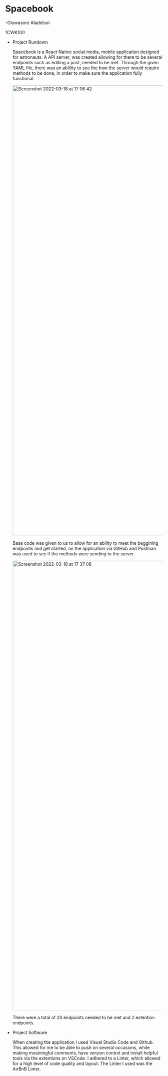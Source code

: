 # Spacebook

-Oluwasore Aladelusi-

1CWK100

- Project Rundown

  Spacebook is a React Native social media, mobile application designed for astronauts. A API server, was created allowing for there to be several endpoints such as editing a post, needed to be met. Through the given YAML file, there was an ablility to see the how the server would require methods to be done, in order to make sure the application fully functional. 
  
  <img width="1437" alt="Screenshot 2022-03-18 at 17 06 42" src="https://user-images.githubusercontent.com/98964816/159054242-c7fed734-2964-4a53-b639-8550eca860e1.png">

  Base code was given to us to allow for an ability to meet the beggining endpoints and get started, on the application via GitHub and Postman was used to see if the methods were sending to the server.
  
  <img width="1434" alt="Screenshot 2022-03-18 at 17 37 08" src="https://user-images.githubusercontent.com/98964816/159054690-f130abd0-d2c8-4a52-beee-71cff79cfe64.png">

  There were a total of 20 endpoints needed to be met and 2 extention endpoints.
  
  

- Project Software

  When creating the application I used Visual Studio Code and Github. This allowed for me to be able to push on several occasions, while making meainingful comments, have version control and install helpful tools via the extentions on VSCode. I adhered to a Linter, which allowed for a high level of code quality and layout. The Linter I used was the AirBnB Linter.
